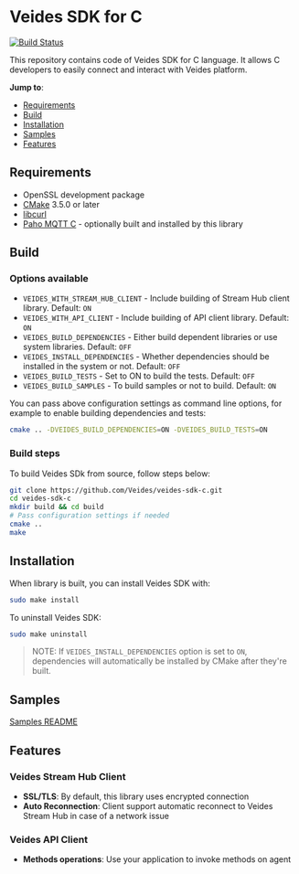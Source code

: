 # Veides SDK for C

[![Build Status](https://travis-ci.com/Veides/veides-sdk-c.svg?branch=master)](https://travis-ci.com/Veides/veides-sdk-c)

This repository contains code of Veides SDK for C language. It allows C developers to easily connect and interact with Veides platform.

**Jump to**:

* [Requirements](#Requirements)
* [Build](#Build)
* [Installation](#Installation)
* [Samples](#Samples)
* [Features](#Features)

## Requirements

* OpenSSL development package
* [CMake](https://cmake.org/) 3.5.0 or later
* [libcurl](https://github.com/curl/curl)
* [Paho MQTT C](https://github.com/eclipse/paho.mqtt.c) - optionally built and installed by this library

## Build

### Options available

* `VEIDES_WITH_STREAM_HUB_CLIENT` - Include building of Stream Hub client library. Default: `ON`
* `VEIDES_WITH_API_CLIENT` - Include building of API client library. Default: `ON`
* `VEIDES_BUILD_DEPENDENCIES` - Either build dependent libraries or use system libraries. Default: `OFF`
* `VEIDES_INSTALL_DEPENDENCIES` - Whether dependencies should be installed in the system or not. Default: `OFF`
* `VEIDES_BUILD_TESTS` - Set to ON to build the tests. Default: `OFF`
* `VEIDES_BUILD_SAMPLES` - To build samples or not to build. Default: `ON`

You can pass above configuration settings as command line options, for example to enable building dependencies and tests:

```bash
cmake .. -DVEIDES_BUILD_DEPENDENCIES=ON -DVEIDES_BUILD_TESTS=ON
```

### Build steps

To build Veides SDk from source, follow steps below:

```bash
git clone https://github.com/Veides/veides-sdk-c.git
cd veides-sdk-c
mkdir build && cd build
# Pass configuration settings if needed
cmake ..
make
```

## Installation

When library is built, you can install Veides SDK with:

```bash
sudo make install
```

To uninstall Veides SDK:

```bash
sudo make uninstall
```

> NOTE: If `VEIDES_INSTALL_DEPENDENCIES` option is set to `ON`, dependencies will automatically be installed by CMake after they're built.

## Samples

[Samples README](https://github.com/Veides/veides-sdk-c/blob/master/samples)

## Features

### Veides Stream Hub Client

- **SSL/TLS**: By default, this library uses encrypted connection
- **Auto Reconnection**: Client support automatic reconnect to Veides Stream Hub in case of a network issue

### Veides API Client

- **Methods operations**: Use your application to invoke methods on agent
